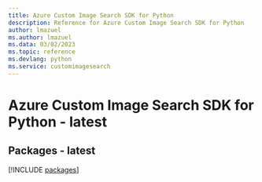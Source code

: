 ```yaml
---
title: Azure Custom Image Search SDK for Python
description: Reference for Azure Custom Image Search SDK for Python
author: lmazuel
ms.author: lmazuel
ms.data: 03/02/2023
ms.topic: reference
ms.devlang: python
ms.service: customimagesearch
---
```

# Azure Custom Image Search SDK for Python - latest
## Packages - latest
[!INCLUDE [packages](custom-image-search-index.md)]